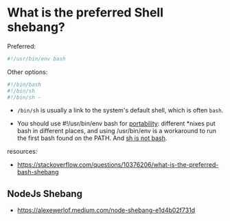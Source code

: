 # What is the preferred Shell shebang?

Preferred:

```sh
#!/usr/bin/env bash
```

Other options:

```sh
#!/bin/bash
#!/bin/sh
#!/bin/sh -
```

- `/bin/sh` is usually a link to the system's default shell, which is often `bash`.

- You should use #!/usr/bin/env bash for [portability](https://en.wikipedia.org/w/index.php?title=Shebang_(Unix)&oldid=878552871#Portability): different *nixes put bash in different places, and using /usr/bin/env is a workaround to run the first bash found on the PATH. And [sh is not bash](https://mywiki.wooledge.org/BashGuide/CommandsAndArguments#Scripts).

resources:
- https://stackoverflow.com/questions/10376206/what-is-the-preferred-bash-shebang


## NodeJs Shebang

- https://alexewerlof.medium.com/node-shebang-e1d4b02f731d